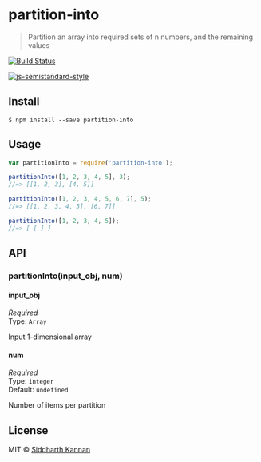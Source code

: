 # partition-into

> Partition an array into required sets of n numbers, and the remaining values

[![Build Status](https://travis-ci.org/icyflame/partition-into.svg?branch=master)](https://travis-ci.org/icyflame/partition-into)

[![js-semistandard-style](https://img.shields.io/badge/code%20style-semistandard-brightgreen.svg)](https://github.com/Flet/semistandard)

## Install

```
$ npm install --save partition-into
```


## Usage

```js
var partitionInto = require('partition-into');

partitionInto([1, 2, 3, 4, 5], 3);
//=> [[1, 2, 3], [4, 5]]

partitionInto([1, 2, 3, 4, 5, 6, 7], 5);
//=> [[1, 2, 3, 4, 5], [6, 7]]

partitionInto([1, 2, 3, 4, 5]);
//=> [ [ ] ]
```


## API

### partitionInto(input_obj, num)

#### input_obj

*Required*  
Type: `Array`

Input 1-dimensional array

#### num

*Required*  
Type: `integer`  
Default: `undefined`

Number of items per partition


## License

MIT © [Siddharth Kannan](http://icyflame.github.io)
